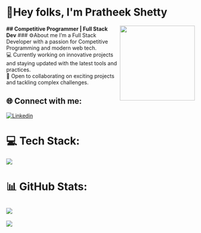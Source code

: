 # 👋Hey folks, I'm Pratheek Shetty<b>
 <img align='right' src='https://hacktoberfest.com/_next/static/media/sloan-the-sloth.8ed4b34d.svg' width='200'>
## Competitive Programmer | Full Stack Dev</b>
### ⚙️About me 
 I’m a Full Stack Developer with a passion for Competitive Programming and modern web tech.  <br>💻 Currently working on innovative projects and staying updated with the latest tools and practices.  <br>🤝 Open to collaborating on exciting projects and tackling complex challenges.<br>


## 🌐 Connect with me:
[![Linkedin](https://skillicons.dev/icons?i=linkedin)](https://linkendin.com/techshetty)

# 💻 Tech Stack:
[![](https://skillicons.dev/icons?i=html,css,js,java,c,cpp,python,react,nextjs,mongodb,express,laravel,php,gcp,git)]()
# 📊 GitHub Stats:
![](https://github-readme-streak-stats.herokuapp.com/?user=techshetty&theme=dark&hide_border=false)<br/>
---
![](https://github-readme-stats.vercel.app/api/top-langs/?username=techshetty&theme=dark&hide_border=false&include_all_commits=true&count_private=true&layout=compact)
